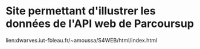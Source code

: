# Site permettant d'illustrer les données de l'API web de Parcoursup  
lien:dwarves.iut-fbleau.fr/~amoussa/S4WEB/html/index.html
